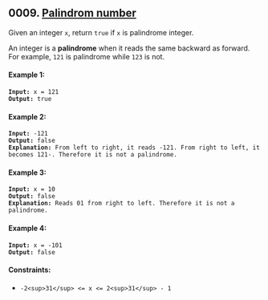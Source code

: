 ## 0009. [Palindrom number](https://leetcode.com/problems/palindrome-number/)

Given an integer `x`, return `true` if `x` is palindrome integer.

An integer is a **palindrome** when it reads the same backward as forward. For example, `121` is palindrome while `123` is not.

#### Example 1:

<pre><code><strong>Input:</strong> x = 121
<strong>Output:</strong> true</code></pre>

#### Example 2:

<pre><code><strong>Input:</strong> -121
<strong>Output:</strong> false
<strong>Explanation:</strong> From left to right, it reads -121. From right to left, it becomes 121-. Therefore it is not a palindrome.</code></pre>

#### Example 3:

<pre><code><strong>Input:</strong> x = 10
<strong>Output:</strong> false
<strong>Explanation:</strong> Reads 01 from right to left. Therefore it is not a palindrome.</code></pre>

#### Example 4:

<pre><code><strong>Input:</strong> x = -101
<strong>Output:</strong> false</code></pre>

#### Constraints:

- `-2<sup>31</sup> <= x <= 2<sup>31</sup> - 1`
